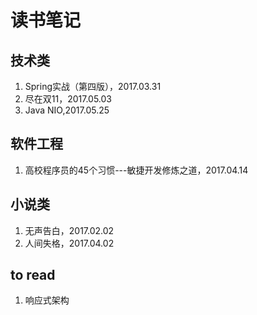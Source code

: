 # 读书笔记

## 技术类

1. Spring实战（第四版），2017.03.31
2. 尽在双11，2017.05.03
3. Java NIO,2017.05.25

## 软件工程

1. 高校程序员的45个习惯---敏捷开发修炼之道，2017.04.14

## 小说类

1. 无声告白，2017.02.02
2. 人间失格，2017.04.02


## to read

1. 响应式架构